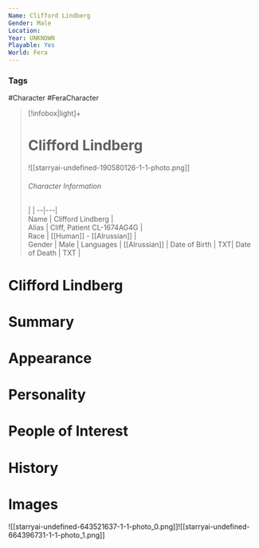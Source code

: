 ```yaml
---
Name: Clifford Lindberg
Gender: Male
Location: 
Year: UNKNOWN
Playable: Yes
World: Fera
---
```


### Tags
#Character #FeraCharacter 


> [!infobox|light]+  
> # Clifford Lindberg  
> ![[starryai-undefined-190580126-1-1-photo.png]]  
> ###### Character Information
>  |   |
> --|---|  
> Name | Clifford Lindberg |  
> Alias | Cliff, Patient CL-1674AG4G |  
> Race | [[Human]] - [[Alrussian]] |  
> Gender | Male |
> Languages | [[Alrussian]] |
> Date of Birth | TXT|
> Date of Death | TXT |


# Clifford Lindberg

# Summary

# Appearance

# Personality

# People of Interest

# History

# Images
![[starryai-undefined-643521637-1-1-photo_0.png]]![[starryai-undefined-664396731-1-1-photo_1.png]]